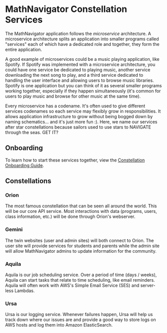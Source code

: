 
# MathNavigator Constellation Services

The MathNavigator application follows the *microservice* architecture. A microservice architecture splits an application into smaller programs called "services" each of which have a dedicated role and together, they form the entire application.

A good example of microservices could be a music playing application, like Spotify. If Spotify was implemented with a microservice architecture, you could have one service be dedicated to playing music, another service downloading the next song to play, and a third service dedicated to handling the user interface and allowing users to browse music libraries. Spotify is one application but you can think of it as several smaller programs working together, especially if they happen simultaneously (it's common for users to play music and browse for other music at the same time).

Every microservice has a codename. It's often used to give different services codenames so each service may flexibly grow in responsibilities. It allows application infrastructure to grow without being bogged down by naming schematics... and it's just more fun :). Here, we name our services after star constellations because sailors used to use stars to NAVIGATE through the seas. GET IT?

## Onboarding

To learn how to start these services together, view the [Constellation Onboarding Guide](./onboarding.md).

## Constellations

### Orion
The most famous constellation that can be seen all around the world. This will be our core API service. Most interactions with data (programs, users, class information, etc.) will be done through Orion's webserver.

### Gemini
The twin websites (user and admin sites) will both connect to Orion. The user site will provide services for students and parents while the admin site will allow MathNavigator admins to update information for the community.

### Aquila
Aquila is our job scheduling service. Over a period of time (days / weeks), Aquila can start tasks that relate to time scheduling, like email reminders. Aquila will often work with AWS's Simple Email Service (SES) and server-less Lambdas.

### Ursa
Ursa is our logging service. Whenever failures happen, Ursa will help us track down where our issues are and provide a good way to store logs on AWS hosts and log them into Amazon ElasticSearch.
